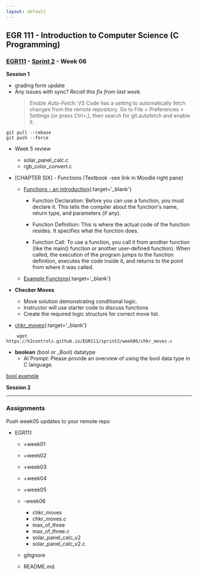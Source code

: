 ```yaml
---
layout: default
---
```


## EGR 111 - Introduction to Computer Science (C Programming)

### [EGR111](../../) - [Sprint 2](../) - Week 06

**Session 1**

- grading form update
- Any issues with sync? *Recall this fix from last week.*
  > *Enable Auto-Fetch:* VS Code has a setting to automatically fetch changes from the remote repository. Go to File > Preferences > Settings (or press Ctrl+,), then search for git.autofetch and enable it.

```console
git pull --rebase
git push --force
```

- Week 5 review
  - solar_panel_calc.c
  - rgb_color_convert.c

- [CHAPTER SIX] - Functions (Textbook -see link in Moodle right pane)

  - [Functions - an introduction](https://www.log2base2.com/C/function/functions-in-c.html){:target='_blank'}  

    - Function Declaration: Before you can use a function, you must declare it. This tells the compiler about the function's name, return type, and parameters (if any).

    - Function Definition: This is where the actual code of the function resides. It specifies what the function does.

    - Function Call: To use a function, you call it from another function (like the main() function or another user-defined function). When called, the execution of the program jumps to the function definition, executes the code inside it, and returns to the point from where it was called.

  - [Example Functons](functions.md){:target='_blank'}

- **Checker Moves**
  - Move solution demonstrating conditional logic.
  - Instructor will use starter code to discuss functions
  - Create the required logic structure for correct move list.
 - [chkr_moves](chkr_moves.md){:target='_blank'}

```console
    wget https://k2controls.github.io/EGR111/sprint2/week06/chkr_moves.c
```

- **boolean** (bool or _Bool) datatype
  - AI Prompt: Please provide an overview of using the bool data type in C language.

[bool example](boolean.md)


**Session 2**

<!-- - [Functions - an introduction](https://www.geeksforgeeks.org/c-functions/){:target='_blank'}  

- Review chkr_move.c solution - more
  - random number function
  - odd/even using Modulo operator
    - [Modulo Operator (%)](https://www.geeksforgeeks.org/modulo-operator-in-c-cpp-with-examples/){:target='_blank'} 
  - ternary operations used to determien RED, BLACK, and EMPTY
  - demo - debugger use

- Function declaration and definition - demo 
  - [dec_bin_convert.c](dec_bin_convert.c){:target='_blank'}
  - wget https://k2controls.github.io/EGR111/sprint2/week06/dec_bin_convert.c


- **max_of_three.c**
  - Create a max_of_three.c file in this week's directory.
  - Declare a max_of_three function.
  - Define a max_of_three function after your main() function.
  - The function accepts three integers as parameters.
  - The function determines the maximum value and returns this to the calling function.
  - Call this function three times from the programs main() function using different values.

- **Solar Panel - Refactored!**
  -[Solar Panel Calc V2](solar_panel_calc_v2.c){:target='_blank'}

```console  
wget https://k2controls.github.io/EGR111/sprint2/week06/solar_panel_calc_v2.c
``` -->

---

### Assignments 
Push week05 updates to your remote repo
  - EGR111
    - +week01
    - +week02
    - +week03
    - +week04
    - +week05
    - -week06
      - chkr_moves
      - chkr_moves.c
      - max_of_three
      - max_of_three.c
      - solar_panel_calc_v2
      - solar_panel_calc_v2.c

    - gitignore
    - README.md





